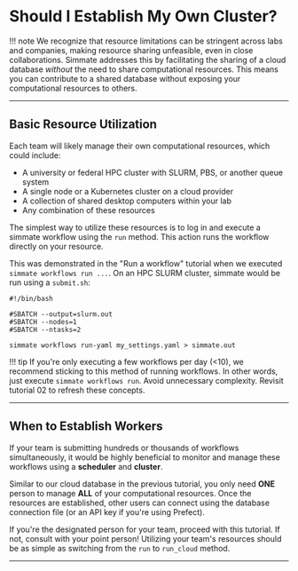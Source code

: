 # Should I Establish My Own Cluster?

!!! note
    We recognize that resource limitations can be stringent across labs and companies, making resource sharing unfeasible, even in close collaborations. Simmate addresses this by facilitating the sharing of a cloud database *without* the need to share computational resources. This means you can contribute to a shared database without exposing your computational resources to others.

-------------------------------------------------------------------------------

## Basic Resource Utilization

Each team will likely manage their own computational resources, which could include:

- A university or federal HPC cluster with SLURM, PBS, or another queue system
- A single node or a Kubernetes cluster on a cloud provider
- A collection of shared desktop computers within your lab
- Any combination of these resources

The simplest way to utilize these resources is to log in and execute a simmate workflow using the `run` method. This action runs the workflow directly on your resource. 

This was demonstrated in the "Run a workflow" tutorial when we executed `simmate workflows run ...`. On an HPC SLURM cluster, simmate would be run using a `submit.sh`:

```
#!/bin/bash

#SBATCH --output=slurm.out
#SBATCH --nodes=1
#SBATCH --ntasks=2

simmate workflows run-yaml my_settings.yaml > simmate.out
```

!!! tip 
    If you're only executing a few workflows per day (<10), we recommend sticking to this method of running workflows. In other words, just execute `simmate workflows run`. Avoid unnecessary complexity. Revisit tutorial 02 to refresh these concepts.

-------------------------------------------------------------------------------

## When to Establish Workers

If your team is submitting hundreds or thousands of workflows simultaneously, it would be highly beneficial to monitor and manage these workflows using a **scheduler** and **cluster**. 

Similar to our cloud database in the previous tutorial, you only need **ONE** person to manage **ALL** of your computational resources. Once the resources are established, other users can connect using the database connection file (or an API key if you're using Prefect).

If you're the designated person for your team, proceed with this tutorial. If not, consult with your point person! Utilizing your team's resources should be as simple as switching from the `run` to `run_cloud` method.

-------------------------------------------------------------------------------